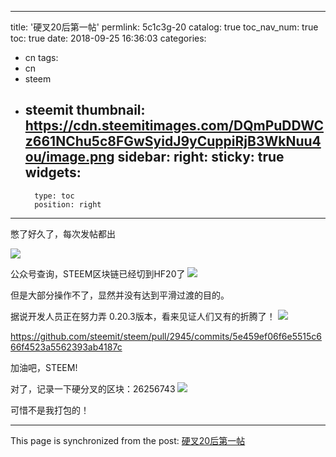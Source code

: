 
---
title: '硬叉20后第一帖'
permlink: 5c1c3g-20
catalog: true
toc_nav_num: true
toc: true
date: 2018-09-25 16:36:03
categories:
- cn
tags:
- cn
- steem
- steemit
thumbnail: https://cdn.steemitimages.com/DQmPuDDWCz661NChu5c8FGwSyidJ9yCuppiRjB3WkNuu4ou/image.png
sidebar:
    right:
        sticky: true
widgets:
    -
        type: toc
        position: right
---


憋了好久了，每次发帖都出

![](https://cdn.steemitimages.com/DQmPuDDWCz661NChu5c8FGwSyidJ9yCuppiRjB3WkNuu4ou/image.png)

公众号查询，STEEM区块链已经切到HF20了
![](https://cdn.steemitimages.com/DQmeFqd8aD7SftgphoExRETZsFTT1vk144oHAinc3qzqkPN/image.png)

但是大部分操作不了，显然并没有达到平滑过渡的目的。

据说开发人员正在努力弄 0.20.3版本，看来见证人们又有的折腾了！
![](https://cdn.steemitimages.com/DQmfVUgJTDz8W66bX9JxAHgH3KjXqVcy7AxsdyV5WWxFNvJ/image.png)

https://github.com/steemit/steem/pull/2945/commits/5e459ef06f6e5515c666f4523a5562393ab4187c

加油吧，STEEM!

对了，记录一下硬分叉的区块：26256743
![](https://cdn.steemitimages.com/DQmU44EaDs8CCwx3qaZeR3a5fV2hbCZ9nHW1CMMzWkLAnZf/image.png)

可惜不是我打包的！

- - -

This page is synchronized from the post: [硬叉20后第一帖](https://steemit.com/@oflyhigh/5c1c3g-20)
